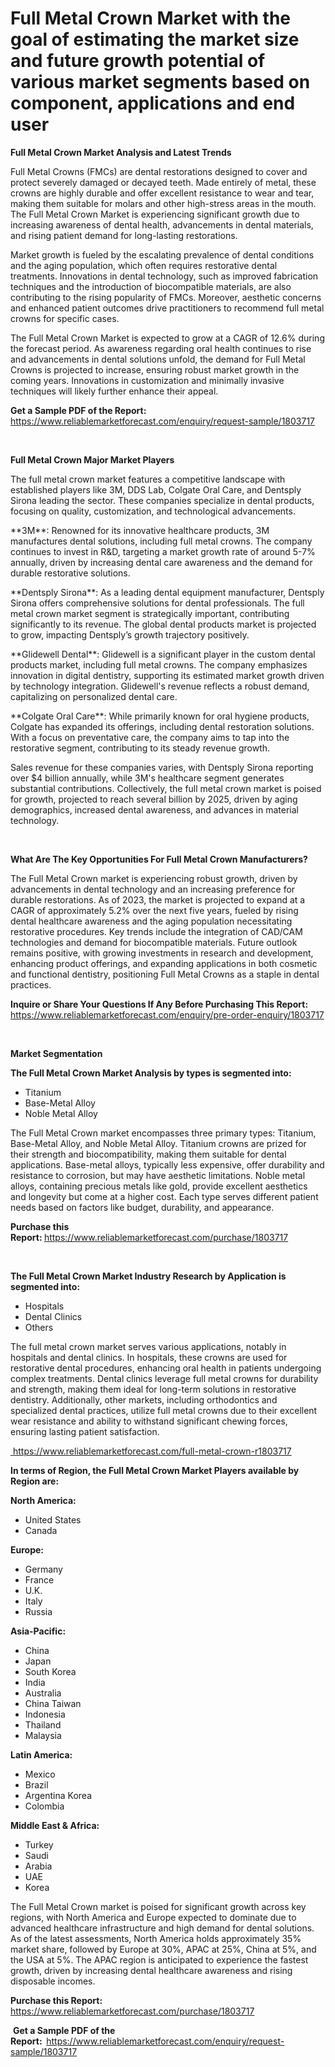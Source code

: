 <p><h1>Full Metal Crown Market with the goal of estimating the market size and future growth potential of various market segments based on component, applications and end user</h1></p><p><strong>Full Metal Crown Market Analysis and Latest Trends</strong></p>
<p><p>Full Metal Crowns (FMCs) are dental restorations designed to cover and protect severely damaged or decayed teeth. Made entirely of metal, these crowns are highly durable and offer excellent resistance to wear and tear, making them suitable for molars and other high-stress areas in the mouth. The Full Metal Crown Market is experiencing significant growth due to increasing awareness of dental health, advancements in dental materials, and rising patient demand for long-lasting restorations.</p><p>Market growth is fueled by the escalating prevalence of dental conditions and the aging population, which often requires restorative dental treatments. Innovations in dental technology, such as improved fabrication techniques and the introduction of biocompatible materials, are also contributing to the rising popularity of FMCs. Moreover, aesthetic concerns and enhanced patient outcomes drive practitioners to recommend full metal crowns for specific cases.</p><p>The Full Metal Crown Market is expected to grow at a CAGR of 12.6% during the forecast period. As awareness regarding oral health continues to rise and advancements in dental solutions unfold, the demand for Full Metal Crowns is projected to increase, ensuring robust market growth in the coming years. Innovations in customization and minimally invasive techniques will likely further enhance their appeal.</p></p>
<p><strong>Get a Sample PDF of the Report:&nbsp;</strong> <a href="https://www.reliablemarketforecast.com/enquiry/request-sample/1803717?utm_campaign=3120&utm_medium=2&utm_source=Github&utm_content=ia&utm_term=13042025&utm_id=full-metal-crown">https://www.reliablemarketforecast.com/enquiry/request-sample/1803717</a></p>
<p>&nbsp;</p>
<p><strong>Full Metal Crown Major Market Players</strong></p>
<p><p>The full metal crown market features a competitive landscape with established players like 3M, DDS Lab, Colgate Oral Care, and Dentsply Sirona leading the sector. These companies specialize in dental products, focusing on quality, customization, and technological advancements.</p><p>**3M**: Renowned for its innovative healthcare products, 3M manufactures dental solutions, including full metal crowns. The company continues to invest in R&D, targeting a market growth rate of around 5-7% annually, driven by increasing dental care awareness and the demand for durable restorative solutions.</p><p>**Dentsply Sirona**: As a leading dental equipment manufacturer, Dentsply Sirona offers comprehensive solutions for dental professionals. The full metal crown market segment is strategically important, contributing significantly to its revenue. The global dental products market is projected to grow, impacting Dentsply’s growth trajectory positively.</p><p>**Glidewell Dental**: Glidewell is a significant player in the custom dental products market, including full metal crowns. The company emphasizes innovation in digital dentistry, supporting its estimated market growth driven by technology integration. Glidewell's revenue reflects a robust demand, capitalizing on personalized dental care.</p><p>**Colgate Oral Care**: While primarily known for oral hygiene products, Colgate has expanded its offerings, including dental restoration solutions. With a focus on preventative care, the company aims to tap into the restorative segment, contributing to its steady revenue growth.</p><p>Sales revenue for these companies varies, with Dentsply Sirona reporting over $4 billion annually, while 3M's healthcare segment generates substantial contributions. Collectively, the full metal crown market is poised for growth, projected to reach several billion by 2025, driven by aging demographics, increased dental awareness, and advances in material technology.</p></p>
<p>&nbsp;</p>
<p><strong>What Are The Key Opportunities For Full Metal Crown Manufacturers?</strong></p>
<p><p>The Full Metal Crown market is experiencing robust growth, driven by advancements in dental technology and an increasing preference for durable restorations. As of 2023, the market is projected to expand at a CAGR of approximately 5.2% over the next five years, fueled by rising dental healthcare awareness and the aging population necessitating restorative procedures. Key trends include the integration of CAD/CAM technologies and demand for biocompatible materials. Future outlook remains positive, with growing investments in research and development, enhancing product offerings, and expanding applications in both cosmetic and functional dentistry, positioning Full Metal Crowns as a staple in dental practices.</p></p>
<p><strong>Inquire or Share Your Questions If Any Before Purchasing This Report:</strong> <a href="https://www.reliablemarketforecast.com/enquiry/pre-order-enquiry/1803717?utm_campaign=3120&utm_medium=2&utm_source=Github&utm_content=ia&utm_term=13042025&utm_id=full-metal-crown">https://www.reliablemarketforecast.com/enquiry/pre-order-enquiry/1803717</a></p>
<p>&nbsp;</p>
<p><strong>Market Segmentation</strong></p>
<p><strong>The Full Metal Crown Market Analysis by types is segmented into:</strong></p>
<p><ul><li>Titanium</li><li>Base-Metal Alloy</li><li>Noble Metal Alloy</li></ul></p>
<p><p>The Full Metal Crown market encompasses three primary types: Titanium, Base-Metal Alloy, and Noble Metal Alloy. Titanium crowns are prized for their strength and biocompatibility, making them suitable for dental applications. Base-metal alloys, typically less expensive, offer durability and resistance to corrosion, but may have aesthetic limitations. Noble metal alloys, containing precious metals like gold, provide excellent aesthetics and longevity but come at a higher cost. Each type serves different patient needs based on factors like budget, durability, and appearance.</p></p>
<p><strong>Purchase this Report:&nbsp;</strong><a href="https://www.reliablemarketforecast.com/purchase/1803717?utm_campaign=3120&utm_medium=2&utm_source=Github&utm_content=ia&utm_term=13042025&utm_id=full-metal-crown">https://www.reliablemarketforecast.com/purchase/1803717</a></p>
<p>&nbsp;</p>
<p><strong>The Full Metal Crown Market Industry Research by Application is segmented into:</strong></p>
<p><ul><li>Hospitals</li><li>Dental Clinics</li><li>Others</li></ul></p>
<p><p>The full metal crown market serves various applications, notably in hospitals and dental clinics. In hospitals, these crowns are used for restorative dental procedures, enhancing oral health in patients undergoing complex treatments. Dental clinics leverage full metal crowns for durability and strength, making them ideal for long-term solutions in restorative dentistry. Additionally, other markets, including orthodontics and specialized dental practices, utilize full metal crowns due to their excellent wear resistance and ability to withstand significant chewing forces, ensuring lasting patient satisfaction.</p></p>
<p><a href="https://www.reliablemarketforecast.com/full-metal-crown-r1803717?utm_campaign=3120&utm_medium=2&utm_source=Github&utm_content=ia&utm_term=13042025&utm_id=full-metal-crown">&nbsp;https://www.reliablemarketforecast.com/full-metal-crown-r1803717</a></p>
<p><strong>In terms of Region, the Full Metal Crown Market Players available by Region are:</strong></p>
<p>
    <p> <strong> North America: </strong>
        <ul>
            <li>United States</li>
            <li>Canada</li>
        </ul>
        </p> 
    <p> <strong> Europe: </strong>
        <ul>
            <li>Germany</li>
            <li>France</li>
            <li>U.K.</li>
            <li>Italy</li>
            <li>Russia</li>
        </ul>
        </p> 
    <p> <strong> Asia-Pacific: </strong>
        <ul>
            <li>China</li>
            <li>Japan</li>
            <li>South Korea</li>
            <li>India</li>
            <li>Australia</li>
            <li>China Taiwan</li>
            <li>Indonesia</li>
            <li>Thailand</li>
            <li>Malaysia</li>
        </ul>
        </p> 
    <p> <strong> Latin America: </strong>
        <ul>
            <li>Mexico</li>
            <li>Brazil</li>
            <li>Argentina Korea</li>
            <li>Colombia</li>
        </ul>
        </p> 
    <p> <strong> Middle East & Africa: </strong>
        <ul>
            <li>Turkey</li>
            <li>Saudi</li>
            <li>Arabia</li>
            <li>UAE</li>
            <li>Korea</li>
        </ul>
    </p>
    </p>
<p><p>The Full Metal Crown market is poised for significant growth across key regions, with North America and Europe expected to dominate due to advanced healthcare infrastructure and high demand for dental solutions. As of the latest assessments, North America holds approximately 35% market share, followed by Europe at 30%, APAC at 25%, China at 5%, and the USA at 5%. The APAC region is anticipated to experience the fastest growth, driven by increasing dental healthcare awareness and rising disposable incomes.</p></p>
<p><strong>Purchase this Report: </strong><a href="https://www.reliablemarketforecast.com/purchase/1803717?utm_campaign=3120&utm_medium=2&utm_source=Github&utm_content=ia&utm_term=13042025&utm_id=full-metal-crown">https://www.reliablemarketforecast.com/purchase/1803717</a></p>
<p>&nbsp;<strong>Get a Sample PDF of the Report:&nbsp;&nbsp;</strong><a href="https://www.reliablemarketforecast.com/enquiry/request-sample/1803717?utm_campaign=3120&utm_medium=2&utm_source=Github&utm_content=ia&utm_term=13042025&utm_id=full-metal-crown">https://www.reliablemarketforecast.com/enquiry/request-sample/1803717</a></p>
<p><strong></strong></p>
<p><p></p><p></p><p></p></p>
